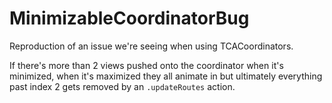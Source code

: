 # MinimizableCoordinatorBug
Reproduction of an issue we're seeing when using TCACoordinators.

If there's more than 2 views pushed onto the coordinator when it's minimized, when it's maximized they all animate in but ultimately everything past index 2 gets removed by an `.updateRoutes` action.

